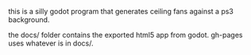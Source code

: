 this is a silly godot program that generates ceiling fans against a ps3 background.

the docs/ folder contains the exported html5 app from godot.
gh-pages uses whatever is in docs/.
